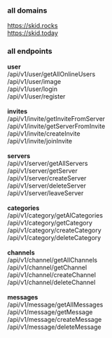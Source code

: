 ### all domains
https://skid.rocks<br>
https://skid.today
### all endpoints
**user**<br>
/api/v1/user/getAllOnlineUsers<br>
/api/v1/user/image<br>
/api/v1/user/login<br>
/api/v1/user/register<br>
<br>
**invites**<br>
/api/v1/invite/getInviteFromServer<br>
/api/v1/invite/getServerFromInvite<br>
/api/v1/invite/createInvite<br>
/api/v1/invite/joinInvite<br>
<br>
**servers**<br>
/api/v1/server/getAllServers<br>
/api/v1/server/getServer<br>
/api/v1/server/createServer<br>
/api/v1/server/deleteServer<br>
/api/v1/server/leaveServer<br>
<br>
**categories**<br>
/api/v1/category/getAlCategories<br>
/api/v1/category/getCategory<br>
/api/v1/category/createCategory<br>
/api/v1/category/deleteCategory<br>
<br>
**channels**<br>
/api/v1/channel/getAllChannels<br>
/api/v1/channel/getChannel<br>
/api/v1/channel/createChannel<br>
/api/v1/channel/deleteChannel<br>
<br>
**messages**<br>
/api/v1/message/getAllMessages<br>
/api/v1/message/getMessage<br>
/api/v1/message/createMessage<br>
/api/v1/message/deleteMessage<br>
<br>